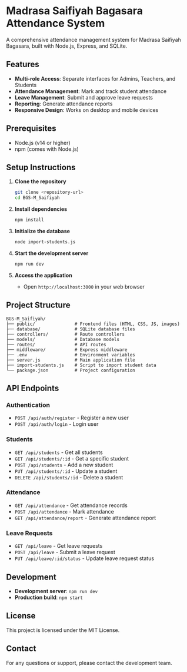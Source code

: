 # Madrasa Saifiyah Bagasara Attendance System

A comprehensive attendance management system for Madrasa Saifiyah Bagasara, built with Node.js, Express, and SQLite.

## Features

- **Multi-role Access**: Separate interfaces for Admins, Teachers, and Students
- **Attendance Management**: Mark and track student attendance
- **Leave Management**: Submit and approve leave requests
- **Reporting**: Generate attendance reports
- **Responsive Design**: Works on desktop and mobile devices

## Prerequisites

- Node.js (v14 or higher)
- npm (comes with Node.js)

## Setup Instructions

1. **Clone the repository**
   ```bash
   git clone <repository-url>
   cd BGS-M_Saifiyah
   ```

2. **Install dependencies**
   ```bash
   npm install
   ```
4. **Initialize the database**
   ```bash
   node import-students.js
   ```

5. **Start the development server**
   ```bash
   npm run dev
   ```

6. **Access the application**
   - Open `http://localhost:3000` in your web browser

## Project Structure

```
BGS-M_Saifiyah/
├── public/               # Frontend files (HTML, CSS, JS, images)
├── database/             # SQLite database files
├── controllers/          # Route controllers
├── models/               # Database models
├── routes/               # API routes
├── middleware/           # Express middleware
├── .env                  # Environment variables
├── server.js             # Main application file
├── import-students.js    # Script to import student data
└── package.json          # Project configuration
```

## API Endpoints

### Authentication
- `POST /api/auth/register` - Register a new user
- `POST /api/auth/login` - Login user

### Students
- `GET /api/students` - Get all students
- `GET /api/students/:id` - Get a specific student
- `POST /api/students` - Add a new student
- `PUT /api/students/:id` - Update a student
- `DELETE /api/students/:id` - Delete a student

### Attendance
- `GET /api/attendance` - Get attendance records
- `POST /api/attendance` - Mark attendance
- `GET /api/attendance/report` - Generate attendance report

### Leave Requests
- `GET /api/leave` - Get leave requests
- `POST /api/leave` - Submit a leave request
- `PUT /api/leave/:id/status` - Update leave request status

## Development

- **Development server**: `npm run dev`
- **Production build**: `npm start`

## License

This project is licensed under the MIT License.

## Contact

For any questions or support, please contact the development team.
